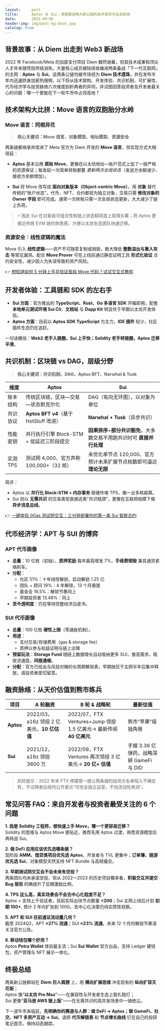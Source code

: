 ```yaml
---
layout:     post
title:      Aptos 与 Sui：深度解读两大新公链的技术差异与生态影响
date:       2025-09-05
header-img: img/post-bg-desk.jpg
catalog: true
---
```


## 背景故事：从 Diem 出走到 Web3 新战场

2022 年 Facebook/Meta 的加密支付项目 Diem 黯然谢幕，但其技术成果和顶尖人才并未随项目终结消失。大量核心成员被陆续收编进两条备战「下一代互联网」的主网：**Aptos** 与 **Sui**。这两条公链均被市场视为 **Diem 技术遗珠**，并在发布半年内迅速跻身加密热搜榜。以下将从技术架构、开发体验、共识机制、可扩展性、代币经济学与投资脉络六次维度剖析两者的异同，并试图回答投资者及开发者最关心的问题：哪一个更能在下一轮牛市中占领高地？

## 技术架构大比拼：Move 语言的双胞胎分水岭

### Move 语言：同根异花

> **核心关键词：Move 语言、对象模型、地址模型、资源安全**

两条链都继承并改进了 Meta 官方为 Diem 开发的 **Move 语言**，但实现方式大相径庭：

- **Aptos** 基本沿用 **原始 Move**，更像在以太坊地址—账户范式上加了一层严格的资源保证；每发起一次简单转账都要 *更新两次全局状态*（发送方余额减少、接收方余额增加）。
  
- **Sui** 将 Move 改写成 **面向对象版本（Object-centric Move）**，用 **对象** 替代传统的“账户状态”。代币、NFT、合约都视为独立对象，交易只需 **修改对象的 Owner 字段** 即可完成。通常一次转账只需一次全局状态更新，大大减少了链上负荷。

> ⚡ 因此 Sui 在对象级可组合性和链上状态精简度上拔得头筹；而 Aptos 更接近传统 EVM 链的熟悉感，方便以太坊生态团队快速迁移。

### 资源安全：线性逻辑的魔法

Move 引入 **线性逻辑**——资产不可随意复制或销毁，极大降低 **整数溢出与重入攻击** 等常见漏洞。配合 **Move Prover** 可在上线前通过静态证明工具 **形式化验证** 合约安全性，减少因人为失误导致的资产风险。

👉 [想知道如何 5 分钟上手并验证首段 Move 代码？试试交互式教程](https://okxdog.com/)

## 开发者体验：工具链和 SDK 的左右手

- **Sui 方面**：官方推出的 **TypeScript、Rust、Go 多语言 SDK** 开箱即用，配套 **本地单元测试环境 Sui Cli**，**文档站** 与 **Dapp Kit** 明显优于早期以太坊开发体验。  
- **Aptos 方面**：目前以 **Aptos SDK TypeScript** 为主力，**IDE 插件** 较少，社区插件生态仍在追赶。

一句话概括：**Web2 老手入链圈，Sui 上手快；Solidity 老手转链圈，Aptos 迁移平滑**。

## 共识机制：区块链 vs DAG，层级分野

> **核心关键词：共识机制、DAG、Aptos BFT、Narwhal & Tusk**

| 维度 | Aptos | Sui |
|---|---|---|
| 账本结构 | 传统区块链，区块—交易—状态默克尔化 | DAG（有向无环图），以对象为单位 |
| 共识协议 | **Aptos BFT v4**（基于 HotStuff 改进） | **Narwhal + Tusk**（异步共识） |
| 性能密钥 | 并行执行引擎 Block-STM + 低延迟三阶段提交 | **因果排序**+**部分共识豁免**，大多数交易不用跑共识时可 **直接并行处理** |
| 实测 TPS | 测试网 4,000、官方声称 100,000+（32 核） | 未优化单节点 120,000、官方预计未来扩展节点核数即可逼近 **理论无限** |

简评：  
- Aptos 以 **并行化 Block-STM + 内存事务** 砸硬件堆 TPS，像一台多核超算。  
- Sui 则以 **无需共识** 的交易类型直接逃离“共识瓶颈”，更像在互联网规模下做 **异步消息总线**。

👉 [一键体验 0Gas 测试网交互：三分钟部署你的第一条 Sui 智能合约](https://okxdog.com/)

## 代币经济学：APT 与 SUI 的博弈

### APT 代币画像

- **总量**：10 亿枚（初始），**质押奖励** 每年最高增发 7%，**手续费销毁** 兼具通货紧缩刹车。
- **分配**：
  - 社区 51%：十年线性解锁，启动解锁 1.25 亿
  - 团队 + 顾问 19%：4 年解锁，13 个月悬崖
  - 基金会 16.5%：解锁节奏同上
  - 早期投资者 13.48%：同上
- **至今透明度**：仍在等待完整经济白皮书。

### SUI 代币画像

- **总量**：100 亿枚 **硬性上限**（零通胀机制）。
- **用途**：
  - 支付交易/存储费用（gas & storage fee）
  - 质押以参与权益证明与链上治理
- **预留玩法**：**Storage Fund** 随链上数据增长自动吸纳更多 SUI，推高需求、吸收流通盘，**间接通缩**。
- **分配**：官方已给出与风投对赌的长周期解锁表，早期抛压于主网半年后集中释放，请投资者密切留意。

## 融资脉络：从天价估值到熊市练兵

| 项目 | A 轮融资 | B 轮 & 战略轮 | 最新估值 |
|---|---|---|---|
| **Aptos** | 2022/03，a16z 领投 2 亿美元，**10 亿估值** | 2022/07，FTX Ventures+Jump 领投 1.5 亿美元→ 最新传闻 **40 亿美元** | 熊市“苹果”级独角兽 |
| **Sui** | 2021/12，a16z 领投 3600 万 | 2022/09，FTX Ventures 再次领投 3 亿美元→ **20 亿+ 估值** | 手握 3.36 亿弹药，战略深耕 GameFi 与 DID |

> 风险提示：2022 年末 FTX 停摆曾一度让两条链的投资方名单陷入不确定性，不过两者后续均公开表示“可完全独立运营，不怕流动性黑洞”。

## 常见问答 FAQ：来自开发者与投资者最受关注的 6 个问题

**1. 我是 Solidity 工程师，想快速上手 Move，哪一个更容易迁移？**  
Solidity 的思维与 Aptos Move 更贴近，推荐先用 Aptos 过渡，熟悉资源模型后再转战 Sui。

**2. 做 DeFi 应用应该优先选哪条链？**  
现阶段 **AMM、借贷类项目优先选 Aptos**，开发者与 TVL 更集中；**订单簿、链游优先选 Sui**，对象模型天然支持 NFT Bundle 与高频撮合。

**3. 早期测试网交互会不会未来有空投？**  
两条团队均未承诺空投，但从 2022—2023 的历史项目概率看，**积极交互并提交 Bug 报告** 的确提升了后期激励比例。

**4. TPS 这么高，真实场景会不会去中心化程度不足？**  
Aptos > 支持上千验证者，目前实际出块节点数量 **<200**；Sui 主网上线后计划 **初期 100+**, 预计 2 年内扩张到 1000。去中心化决策仍待实质性观察。

**5. APT 和 SUI 目前通证流动量几何？**  
截至 2024Q2，APT **≈27% 流通**；SUI **≈23% 流通**，未来 12 个月的解锁节奏请关注官方公告。

**6. 移动钱包哪个好用？**  
Aptos **Petra Wallet** 体验最主流；Sui **Sui Wallet** 官方出品，支持 Ledger 硬钱包，资产管理与 NFT 展示一体化。

## 终极总结

两条新公链都站在 **Diem 巨人肩膀** 上，用 **横向扩展思维** 冲击现有的 **纵向扩容天花板**；  
Aptos 像“**以太坊 Pro Max**”——在兼容性与开发者生态上稳扎稳打；  
Sui 更像“**亚马逊 AWS 链上版**”——在无需共识的高并发场景中一骑绝尘。  

下一波牛市来临前，**先明确你的赛道与人群：做 DeFi → Aptos；做 GameFi、社交、NFT 多资产互动 → Sui**。请把 **代币解锁表** 和 **节点增长曲线** 钉在自己的投研笔记首页，保持动态跟踪。